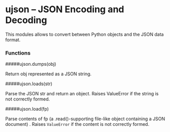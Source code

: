 # ujson – JSON Encoding and Decoding
This modules allows to convert between Python objects and the JSON data format.

### Functions

#####<function>ujson.dumps(obj)</function>

Return obj represented as a JSON string.

#####<function>ujson.loads(str)</function>

Parse the JSON str and return an object. Raises ValueError if the string is not correctly formed.

#####<function>ujson.load(fp)</function>

Parse contents of fp (a .read()-supporting file-like object containing a JSON document) . Raises ``ValueError`` if the content is not correctly formed.
